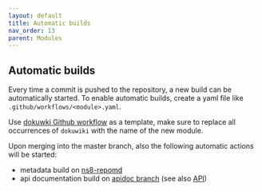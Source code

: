 ```yaml
---
layout: default
title: Automatic builds
nav_order: 13
parent: Modules
---
```


## Automatic builds

Every time a commit is pushed to the repository, a new build can
be automatically started.
To enable automatic builds, create a yaml file like `.github/workflows/<module>.yaml`.

Use [dokuwki Github workflow](../.github/workflows/dokuwiki.yaml) as a template, make sure to replace all occurrences of `dokuwiki`
with the name of the new module.

Upon merging into the master branch, also the following automatic actions will be started:
- metadata build on [ns8-repomd](https://github.com/NethServer/ns8-repomd/)
- api documentation build on [apidoc branch](https://github.com/NethServer/ns8-scratchpad/tree/apidoc) (see also [API](/api)) 
